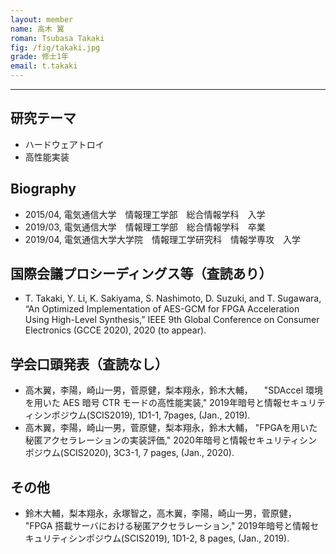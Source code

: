 ```yaml
---
layout: member
name: 高木 翼
roman: Tsubasa Takaki
fig: /fig/takaki.jpg
grade: 修士1年
email: t.takaki
---
```


---

## 研究テーマ

- ハードウェアトロイ
- 高性能実装

## Biography

- 2015/04, 電気通信大学　情報理工学部　総合情報学科　入学
- 2019/03, 電気通信大学　情報理工学部　総合情報学科　卒業
- 2019/04, 電気通信大学大学院　情報理工学研究科　情報学専攻　入学

## 国際会議プロシーディングス等（査読あり）

- T. Takaki, Y. Li, K. Sakiyama, S. Nashimoto, D. Suzuki, and T. Sugawara, 
“An Optimized Implementation of AES-GCM for FPGA Acceleration Using High-Level Synthesis,”
IEEE 9th Global Conference on Consumer Electronics (GCCE 2020), 2020 (to appear).

## 学会口頭発表（査読なし）

- 高木翼，李陽，崎山一男，菅原健，梨本翔永，鈴木大輔，
　"SDAccel 環境を用いた AES 暗号 CTR モードの高性能実装,"
  2019年暗号と情報セキュリティシンポジウム(SCIS2019),
  1D1-1, 7pages, (Jan., 2019).
- 高木翼，李陽，崎山一男，菅原健，梨本翔永，鈴木大輔，
  "FPGAを用いた秘匿アクセラレーションの実装評価,"
  2020年暗号と情報セキュリティシンポジウム(SCIS2020),
  3C3-1, 7 pages, (Jan., 2020).

## その他

- 鈴木大輔，梨本翔永，永塚智之，高木翼，李陽，崎山一男，菅原健，
  "FPGA 搭載サーバにおける秘匿アクセラレーション,"
  2019年暗号と情報セキュリティシンポジウム(SCIS2019),
  1D1-2, 8 pages, (Jan., 2019).

